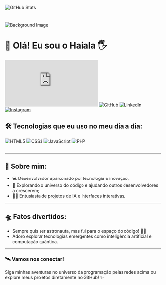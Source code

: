 ![GitHub Stats](https://github-readme-stats.vercel.app/api?username=HaialaOliveira14&theme=radical)

# 
![Background Image](https://wallpapercave.com/wp/wp4650134.jpg)
# 🌌 Olá! Eu sou o Haiala 🖐️

[![Meu Portfólio](https://img.shields.io/website?label=MeuPortfólio.com&style=for-the-badge&url=https://seuportifolio.com)](https://seuportifolio.com)
[![GitHub](https://img.shields.io/badge/GitHub-100000?style=for-the-badge&logo=github&logoColor=white)](https://github.com/HaialaOliveira14)
[![LinkedIn](https://img.shields.io/badge/LinkedIn-0077B5?style=for-the-badge&logo=linkedin&logoColor=white)](https://br.linkedin.com/in/haiala-guarda-942477297)
[![Instagram](https://img.shields.io/badge/Instagram-E4405F?style=for-the-badge&logo=instagram&logoColor=white)](https://instagram.com/seu-usuario)

## 🛠️ Tecnologias que eu uso no meu dia a dia:

<div style="display: inline_block">
  <img align="center" alt="HTML5" src="https://img.shields.io/badge/HTML5-E34F26?style=for-the-badge&logo=html5&logoColor=white" />
  <img align="center" alt="CSS3" src="https://img.shields.io/badge/CSS3-1572B6?style=for-the-badge&logo=css3&logoColor=white" />
  <img align="center" alt="JavaScript" src="https://img.shields.io/badge/JavaScript-F7DF1E?style=for-the-badge&logo=javascript&logoColor=black" />
  <img align="center" alt="PHP" src="https://monamedia.co/wp-content/uploads/2022/11/ngon-ngu-php-la-gi.png" />

 
</div><br/>

---

## 🌠 Sobre mim:
- 💻 Desenvolvedor apaixonado por tecnologia e inovação;
- 🚀 Explorando o universo do código e ajudando outros desenvolvedores a crescerem;
- 👨‍🚀 Entusiasta de projetos de IA e interfaces interativas.


---

## 🛸 Fatos divertidos:
- Sempre quis ser astronauta, mas fui para o espaço do código! 👨‍💻
- Adoro explorar tecnologias emergentes como inteligência artificial e computação quântica.

---

### 🛰️ Vamos nos conectar!
Siga minhas aventuras no universo da programação pelas redes acima ou explore meus projetos diretamente no GitHub! ✨


